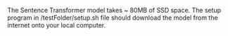 The Sentence Transformer model takes ~ 80MB of SSD space. The setup program in /testFolder/setup.sh file should download the model from the internet onto your local computer. 
